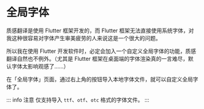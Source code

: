 # 全局字体

质感翻译是使用 Flutter 框架开发的，而 Flutter 框架无法直接使用系统字体，对我这种很容易对字体产生审美疲劳的人来说这是一个很大的问题。

所以我在使用 Flutter 开发软件时，必定会加入一个自定义全局字体的功能，质感翻译自然也不例外。（尤其是 Flutter 框架在桌面端的字体渲染真的一言难尽，默认字体太影响观感了……）

在「全局字体」页面，通过右上角的按钮导入本地字体文件，就可以自定义全局字体了。

::: info 注意
仅支持导入 `ttf`、`otf`、`otc` 格式的字体文件。
:::
